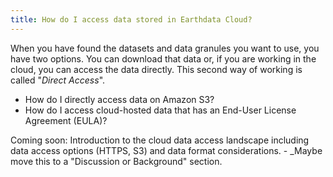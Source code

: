 ```yaml
---
title: How do I access data stored in Earthdata Cloud?
---
```


When you have found the datasets and data granules you want to use,
you have two options.  You can download that data or, if you are
working in the cloud, you can access the data directly.  This second
way of working is called "_Direct Access_".

* How do I directly access data on Amazon S3?
* How do I access cloud-hosted data that has an End-User License Agreement (EULA)?

Coming soon: Introduction to the cloud data access landscape including
data access options (HTTPS, S3) and data format considerations. -
_Maybe move this to a "Discussion or Background" section.

